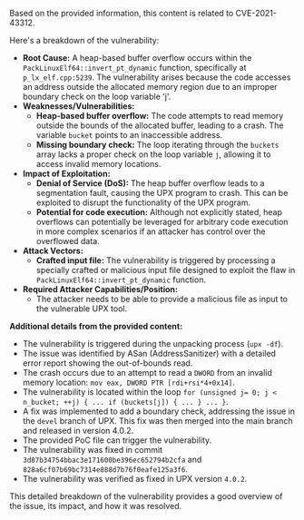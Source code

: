 Based on the provided information, this content is related to CVE-2021-43312.

Here's a breakdown of the vulnerability:

*   **Root Cause:** A heap-based buffer overflow occurs within the `PackLinuxElf64::invert_pt_dynamic` function, specifically at `p_lx_elf.cpp:5239`. The vulnerability arises because the code accesses an address outside the allocated memory region due to an improper boundary check on the loop variable 'j'.
*   **Weaknesses/Vulnerabilities:**
    *   **Heap-based buffer overflow:** The code attempts to read memory outside the bounds of the allocated buffer, leading to a crash. The variable `bucket` points to an inaccessible address.
    *   **Missing boundary check:** The loop iterating through the `buckets` array lacks a proper check on the loop variable `j`, allowing it to access invalid memory locations.
*   **Impact of Exploitation:**
    *   **Denial of Service (DoS):** The heap buffer overflow leads to a segmentation fault, causing the UPX program to crash. This can be exploited to disrupt the functionality of the UPX program.
    *   **Potential for code execution:** Although not explicitly stated, heap overflows can potentially be leveraged for arbitrary code execution in more complex scenarios if an attacker has control over the overflowed data.
*   **Attack Vectors:**
    *   **Crafted input file:** The vulnerability is triggered by processing a specially crafted or malicious input file designed to exploit the flaw in `PackLinuxElf64::invert_pt_dynamic` function.
*   **Required Attacker Capabilities/Position:**
    *   The attacker needs to be able to provide a malicious file as input to the vulnerable UPX tool.

**Additional details from the provided content:**

*   The vulnerability is triggered during the unpacking process (`upx -df`).
*   The issue was identified by ASan (AddressSanitizer) with a detailed error report showing the out-of-bounds read.
*   The crash occurs due to an attempt to read a `DWORD` from an invalid memory location: `mov eax, DWORD PTR [rdi+rsi*4+0x14]`.
*   The vulnerability is located within the loop `for (unsigned j= 0; j < n_bucket; ++j) { ... if (buckets[j]) { ... } ... }`.
*   A fix was implemented to add a boundary check, addressing the issue in the `devel` branch of UPX. This fix was then merged into the main branch and released in version 4.0.2.
*   The provided PoC file can trigger the vulnerability.
*   The vulnerability was fixed in commit `3d87b34754bbac3e171600be396ec652794b2cfa` and `828a6cf07b69bc7314e888d7b76f0eafe125a3f6`.
*   The vulnerability was verified as fixed in UPX version `4.0.2`.

This detailed breakdown of the vulnerability provides a good overview of the issue, its impact, and how it was resolved.